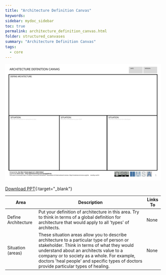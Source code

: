 ```yaml
---
title: "Architecture Definition Canvas"
keywords: 
sidebar: mydoc_sidebar
toc: true
permalink: architecture_definition_canvas.html
folder: structured_canvases
summary: "Architecture Definition Canvas"
tags: 
  - core
---
```


![image001](media/architecture_definition_canvas.svg)

[Download PPT](media/ppt/architecture_definition_canvas.pptx){:target="_blank"}

| Area                | Description                                                                                                                                                                                                                                                                                                                 | Links To |
| ------------------- | --------------------------------------------------------------------------------------------------------------------------------------------------------------------------------------------------------------------------------------------------------------------------------------------------------------------------- | -------- |
| Define Architecture | Put your definition of architecture in this area. Try to think in terms of a global definition for architecture that would apply to all 'types' of architects.                                                                                                                                                              | None     |
| Situation (areas)   | These situation areas allow you to describe architecture to a particular type of person or stakeholder. Think in terms of what they would understand about an architects value to a company or to society as a whole. For example, doctors 'heal people' and specific types of doctors provide particular types of healing. | None     |